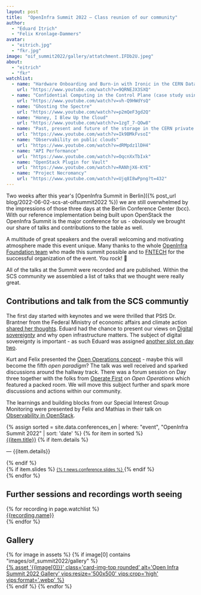```yaml
---
layout: post
title:  "OpenInfra Summit 2022 – Class reunion of our community"
author:
  - "Eduard Itrich"
  - "Felix Kronlage-Dammers"
avatar:
  - "eitrich.jpg"
  - "fkr.jpg"
image: "oif_summit2022/gallery/attatchment.IFDb2U.jpeg"
about:
  - "eitrich"
  - "fkr"
watchlist:
  - name: "Hardware Onboarding and Burn-in with Ironic in the CERN Data Center"
    url: "https://www.youtube.com/watch?v=9QRNEJX3SXQ"
  - name: "Confidential Computing in the Control Plane (case study using Barbican)"
    url: "https://www.youtube.com/watch?v=vh-Q9HWdYsQ"
  - name: "Ghosting the Spectre"
    url: "https://www.youtube.com/watch?v=p2mQeF3gd2Q"
  - name: "Honey, I Blew Up the Cloud"
    url: "https://www.youtube.com/watch?v=1zgT_7-QOw8"
  - name: "Past, present and future of the storage in the CERN private cloud"
    url: "https://www.youtube.com/watch?v=Ik9BMkFvsoI"
  - name: "Observability on public clouds"
    url: "https://www.youtube.com/watch?v=dRMpdz1lDH4"
  - name: "API Performance"
    url: "https://www.youtube.com/watch?v=OqcnXxTbIxk"
  - name: "OpenStack Plugin for Vault"
    url: "https://www.youtube.com/watch?v=RANhjX6-KYE"
  - name: "Project Necromancy"
    url: "https://www.youtube.com/watch?v=Ujq8I8wPpng?t=432"
---
```


Two weeks after this year's [OpenInfra Summit in Berlin]({% post_url blog/2022-06-02-scs-at-oifsummit2022 %})
we are still overwhelmed by the impressions of those three days at the Berlin Conference Center (bcc).
With our reference implementation being built upon OpenStack the OpenInfra Summit is the major conference
for us - obviously we brought our share of talks and contributions to the table as well.

A multitude of great speakers and the overall welcoming and motivating atmosphere made this event unique.
Many thanks to the whole [OpenInfra Foundation team](https://openinfra.dev/about/staff/) who made
this summit possible and to [FNTECH](https://www.fntech.com/) for the successful organization of
the event. You rock! 🤘

All of the talks at the Summit were recorded and are published. Within the SCS community we assembled a list of
talks that we thought were really great.

## Contributions and talk from the SCS communtiy

The first day started with keynotes and we were thrilled that PStS Dr. Brantner from the Federal Ministry of economic affairs and climate
action [shared her thoughts](https://www.youtube.com/watch?v=ZlPLGmBfaVc&t=4420s).
Eduard had the chance to present our views on [Digital sovereignty](https://www.youtube.com/watch?v=i2hQQFJi3Yo) and why open infrastructure
matters. The subject of digital sovereignty is important - as such Eduard was assigned [another slot on day two](https://www.youtube.com/watch?v=Lvz2PcHq0yY).

Kurt and Felix presented the [Open Operations concept](https://www.youtube.com/watch?v=oGuUty7ufN8) - maybe this will become the fifth _open paradigm_?
The talk was well received and sparked discussions around the hallway track. There was a forum session on Day three together with the folks from
[Operate First](https://www.operate-first.cloud/) on _Open Operations_ which featured a packed room. We will move this subject further and spark
more discussions and actions within our community.

The learnings and building blocks from our Special Interest Group Monitoring were presented by Felix and Mathias in their
talk on [Observability in OpenStack](https://www.youtube.com/watch?v=x9lk3Jk15Wc). 

<div class="row">
	<div class="col-lg-12">
		<div class="list-group mb-4">
		{% assign sorted = site.data.conferences_en | where: "event", "OpenInfra Summit 2022" | sort: 'date' %}
		{% for item in sorted %}
		<div class="list-group-item list-group-item-action align-items-start">
			<div class="d-flex w-100 justify-content-between">
				<div class="d-flex w-75 flex-column justify-content-start position-relative">
					<a href="{{item.link}}" target="_blank" class="mb-1 text-decoration-none text-body stretched-link">{{item.title}}</a>
					{% if item.details %}<p class="mb-1 small fw-light">— {{item.details}}</p>{% endif %}
				</div>
				<div class="d-flex w-25 flex-column justify-content-start text-end position-relative">
					{% if item.slides %}
						<a class="mt-1 text-decoration-none text-secondary stretched-link" href="{% asset '{{item.slides}}' @path %}" target="_blank">
							<i class="fa fa-download my-auto"></i> <small>{% t news.conference.slides %}</small>
						</a>
					{% endif %}
				</div>
			</div>
		</div>
		{% endfor %}
		</div>
	</div>
</div>


## Further sessions and recordings worth seeing

<div class="row">
	<div class="col-lg-12">
		<div class="list-group mb-4">
      {% for recording in page.watchlist %}
      <div class="list-group-item list-group-item-action align-items-start">
        <div class="d-flex w-100 justify-content-between">
  					<a href="{{recording.url}}" target="_blank" class="mb-1 text-decoration-none text-body stretched-link">{{recording.name}}</a>
        </div>   
      </div>
      {% endfor %}
    </div>
    </div>
</div>

## Gallery

<div class="row row-cols-1 row-cols-md-2 row-cols-lg-4 g-4">
  {% for image in assets %}
    {% if image[0] contains "images/oif_summit2022/gallery" %}
      <div>
        <a href="{% asset '{{image[0]}}' @path %}">
          {% asset '{{image[0]}}' class='card-img-top rounded' alt='Open Infra Summit 2022 Gallery' vips:resize='500x500' vips:crop='high' vips:format='.webp' %}
        </a>
      </div>
    {% endif %}
  {% endfor %}
</div>
